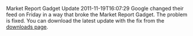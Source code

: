 Market Report Gadget Update
2011-11-19T16:07:29
Google changed their feed on Friday in a way that broke the Market Report Gadget. The problem is fixed. You can download the latest update with the fix from the [downloads page](/downloads).

